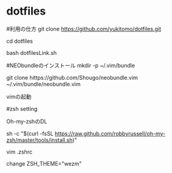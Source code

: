 
# dotfiles

#利用の仕方
git clone https://github.com/yukitomo/dotfiles.git

cd dotfiles

bash dotfilesLink.sh

#NEObundleのインストール
mkdir -p ~/.vim/bundle

git clone hittps://github.com/Shougo/neobundle.vim ~/.vim/bundle/neobundle.vim

vimの起動

#zsh setting

Oh-my-zshのDL

sh -c "$(curl -fsSL https://raw.github.com/robbyrussell/oh-my-zsh/master/tools/install.sh)"

vim .zshrc

change ZSH_THEME="wezm"
